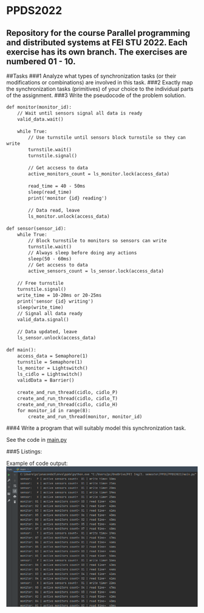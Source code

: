 # PPDS2022
Repository for the course Parallel programming and distributed systems at FEI STU 2022.
Each exercise has its own branch. The exercises are numbered 01 - 10.
---
##Tasks
###1 Analyze what types of synchronization tasks (or their modifications or combinations) are involved in this task.
###2 Exactly map the synchronization tasks (primitives) of your choice to the individual parts of the assignment.
###3 Write the pseudocode of the problem solution.

    def monitor(monitor_id):
        // Wait until sensors signal all data is ready
        valid_data.wait()

        while True:
            // Use turnstile until sensors block turnstile so they can write
            turnstile.wait()
            turnstile.signal()
    
            // Get accsess to data
            active_monitors_count = ls_monitor.lock(access_data)
    
            read_time = 40 - 50ms
            sleep(read_time)
            print('monitor {id} reading')
    
            // Data read, leave
            ls_monitor.unlock(access_data)

    def sensor(sensor_id):
        while True:
            // Block turnstile to monitors so sensors can write
            turnstile.wait()
            // Always sleep before doing any actions
            sleep(50 - 60ms)
            // Get accsess to data
            active_sensors_count = ls_sensor.lock(access_data)

        // Free turnstile
        turnstile.signal()
        write_time = 10-20ms or 20-25ms
        print('sensor {id} writing')
        sleep(write_time)
        // Signal all data ready
        valid_data.signal()

        // Data updated, leave
        ls_sensor.unlock(access_data)

    def main():
        access_data = Semaphore(1)
        turnstile = Semaphore(1)
        ls_monitor = Lightswitch()
        ls_cidlo = Lightswitch()
        validData = Barrier()

        create_and_run_thread(cidlo, cidlo_P)
        create_and_run_thread(cidlo, cidlo_T)
        create_and_run_thread(cidlo, cidlo_H)
        for monitor_id in range(8):
            create_and_run_thread(monitor, monitor_id)
        

###4 Write a program that will suitably model this synchronization task.

See the code in [main.py](main.py)

###5 Listings:

Example of code output:
![img.png](img.png)